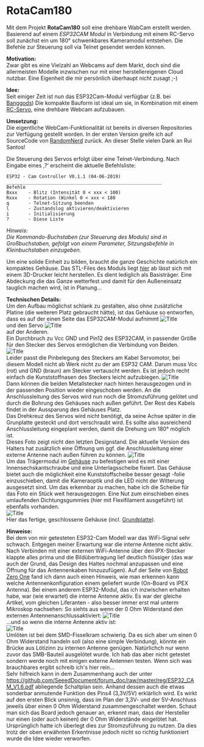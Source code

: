 # RotaCam180

Mit dem Projekt <strong>RotaCam180</strong> soll eine drehbare WabCam erstellt werden. 
Basierend auf einem <em>ESP32CAM Modul</em> in Verbindung mit einem RC-Servo soll zunächst ein um 180° schwenkbares Kameramodul entstehen. Die Befehle zur Steuerung soll via Telnet gesendet werden können.


<strong>Motivation:</strong>  
Zwar gibt es eine Vielzahl an Webcams auf dem Markt, doch sind die allermeisten Modelle inzwischen nur mit einer herstellereigenen Cloud nutzbar. Eine Eigenheit die mir persönlich überhaupt nicht zusagt ;-)

<strong>Idee:</strong>  
Seit einiger Zeit ist nun das ESP32Cam-Modul verfügbar (z.B. bei <a href="https://www.banggood.com/Geekcreit-ESP32-CAM-WiFi-bluetooth-Camera-Module-Development-Board-ESP32-With-Camera-Module-OV2640-p-1394679.html?rmmds=search&cur_warehouse=CN">Banggods</a>)
Die kompakte Bauform ist ideal um sie, in Kombination mit einem <a href="https://www.banggood.com/4-X-Towerpro-MG90S-Metal-Gear-RC-Micro-Servo-p-961967.html?rmmds=search&cur_warehouse=CN">RC-Servo</a>, eine drehbare Webcam aufzubauen.

<strong>Umsetzung:</strong>  
Die eigentliche WebCam-Funktionalität ist bereits in diversen Repositories zur Verfügung gestellt worden. In der ersten Version greife ich auf SourceCode von <a href="https://randomnerdtutorials.com">RandomNerd</a> zurück. An dieser Stelle vielen Dank an Rui Santos!

Die Steuerung des Servos erfolgt über eine Telnet-Verbindung. Nach Eingabe eines ‚?‘ erscheint die aktuelle Befehlsliste:

<pre><code>ESP32 - Cam Controller V0.1.1 (04-06-2019)  
_________________________________________________________  
Befehle  
Bxxx    - Blitz (Intensität 0 < xxx < 100)  
Rxxx    - Rotation (Winkel 0 < xxx < 180  
q       - Telnet-Sitzung beenden  
l       - Zustandslog aktivieren/deaktivieren 
i       - Initialisierung  
?       - Diese Liste  
</code></pre>

<em>Hinweis:  
Die Kommando-Buchstaben (zur Steuerung des Moduls) sind in Großbuchstaben, gefolgt von einem Parameter, Sitzungsbefehle in Kleinbuchstaben einzugeben.</em>

Um eine solide Einheit zu bilden, braucht die ganze Geschichte natürlich ein kompaktes Gehäuse. Das STL-Files des Moduls liegt <a href="https://github.com/HenrikAalto/RotaCam/blob/master/WebCam-Träger_v2.0.stl">hier</a> ab lässt sich mit einem 3D-Drucker leicht herstellen. Es dient lediglich als Basisträger. Eine Abdeckung die das Ganze wetterfest und damit für den Außeneinsatz tauglich machen wird, ist in Planung…

<strong>Technischen Details:</strong>  
Um den Aufbau möglichst schlank zu gestalten, also ohne zusätzliche Platine (die weiteren Platz gebraucht hätte), ist das Gehäuse so entworfen, dass es auf der einen Seite das ESP32CAM-Modul aufnimmt 
![Title](https://github.com/HenrikAalto/RotaCam/blob/master/Gehaeuse_ESP-seitig.jpg)  
und den Servo 
![Title](https://github.com/HenrikAalto/RotaCam/blob/master/Gehaeuse_Servo-seitig.jpg)  
auf der Anderen.  
Ein Durchbruch zu Vcc GND und Pin12 des ESP32CAM, in passender Größe für den Stecker des Servos ermöglichen die Verbindung von Beiden.  
![Title](https://github.com/HenrikAalto/RotaCam/blob/master/ESPmitStecker.png)  
Leider passt die Pinbelegung des Steckers am Kabel Servomotor, bei diesem Modell nicht ab Werk nicht zu der am ESP32 CAM. Darum muss Vcc (rot) und GND (braun) am Stecker vertauscht werden. Es ist jedoch recht einfach die Kunststoffnasen des Steckers leicht aufzubiegen. 
![Title](https://github.com/HenrikAalto/RotaCam/blob/master/Steckerbelegung_aendern.png)  
Dann können die beiden Metallstecker nach hinten herausgezogen und in der passenden Position wieder eingeschoben werden.
An die Anschlussleitung des Servos wird nun noch die Stromzuführung gelötet und durch die Bohrung des Gehäuses nach außen geführt. Der Rest des Kabels findet in der Aussparung des Gehäuses Platz.  
Das Drehkreuz des Servos wird nicht benötigt, da seine Achse später in die Grunplatte gesteckt und dort verschraubt wird. Es sollte also ausreichend Anschlussleitung eingeplant werden, damit die Drehung um 180° möglich ist.  
Dieses Foto zeigt nicht den letzten Designstand. Die aktuelle Version des Halters hat zusätzlich eine Öffnung um ggf. die Anschlussleitung einer externe Antenne nach außen führen zu können.
![Title](https://github.com/HenrikAalto/RotaCam/blob/master/WebCam_offen.png)  
Um das Trägermodul im <a href="https://github.com/HenrikAalto/RotaCam/blob/master/WebCam-Abdeckung_v2.0.stl">Gehäuse</a> zu befestigen wird es mit einer Innensechskantschraube und eine Unterlagsscheibe fixiert. Das Gehäuse bietet auch die möglichkeit eine Kunststoffscheibe besser gesagt -folie einzuschieben, damit die Kameraoptik und die LED nicht der Witterung ausgesetzt sind. Um das erkennbar zu machen, habe ich die Scheibe für das Foto ein Stück weit herausgezogen. Eine Nut zum einschieben eines umlaufenden Dichtungsgummies (hier mit Flexifilament ausgeführt) ist ebenfalls vorhanden.  
![Title](https://github.com/HenrikAalto/RotaCam/blob/master/WebCam.png)  
Hier das fertige, geschlossene Gehäuse (incl. <a href="https://github.com/HenrikAalto/RotaCam/blob/master/WebCam-Standfuss_v2.0.stl">Grundplatte</a>).  

<strong>Hinweise:</strong>  
Bei dem von mir getesteten ESP32-Cam Modell war das WiFi-Signal sehr schwach. Entgegen meiner Erwartung war die interne Antenne nicht aktiv. Nach Verbinden mit einer externen WiFi-Antenne über den IPX-Stecker klappte alles prima und die Bildübertragung lief deutlich flüssiger (das war auch der Grund, das Design des Haltes nochmal anzupassen und eine Öffnung für das Antennenkaben hinzuzufügen). Auf der Seite von <a href="https://robotzero.one/esp32-cam-arduino-ide/">Robot Zero One</a> fand ich dann auch einen Hinweis, wie man erkennen kann welche Antennenkonfiguration einem geliefert wurde (On-Board vs IPEX Antenna). Bei einem anderem ESP32-Modul, das ich inzwischen erhalten habe, war (wie erwartet) die interne Antenne aktiv. Es war der gleiche Artikel, vom gleichen Liferanten - also besser immer erst mal unterm Mikroskop nachsehen:
So siehts aus wenn der 0 Ohm Widerstand den externen Antennenanschlussaktiviert:
![Title](https://github.com/HenrikAalto/RotaCam/blob/master/ESP32%20mit%20aktiver%20externer%20Antenne.png)  
...und so wenn die interne Antenne aktiv ist:  
![Title](https://github.com/HenrikAalto/RotaCam/blob/master/ESP32%20mit%20aktiver%20interner%20Antenne.png)  
Umlöten ist bei dem SMD-Fisselkram schwierig. Da es sich aber um einen 0 Ohm Widerstand handeln soll (also eine simple Verbindung), könnte ein Brücke aus Lötizinn zu internen Antenne genügen. Natürlichch nur wenn zuvor das SMB-Bauteil ausgelötet wurde. Ich hab das aber nicht getestet sondern werde noch mit einigen externe Antennen testen. Wenn sich was brauchbares ergibt schreib ich's hier rein...  
Sehr hilfreich kann in dem Zusammenhang auch der unter 
https://github.com/SeeedDocument/forum_doc/raw/master/reg/ESP32_CAM_V1.6.pdf 
abliegende Schaltplan sein. Anhand dessen auch die etwas sonderbar anmutende Funktion des Pins4 (3,3V/5V) erklärlich wird. Es wirkt auf den ersten Blick unsinnig, dass im Plan der 3,3V- und der 5V-Anschluss jeweils über einen 0 Ohm Widerstand zusammengeschaltet werden. Schaut man sich das Board jedoch genauer an, erkennt man, dass der Hersteller nur einen (oder auch keinen) der 0 Ohm Widerstände eingelötet hat.  
Ursprünglich hatte ich überlegt dies zur Stromzuführung zu nutzen. Da dies trotz der oben erwähnten Erkentnisse jedoch nicht so richtig funktioniert wurde die Idee wieder verworfen. 
